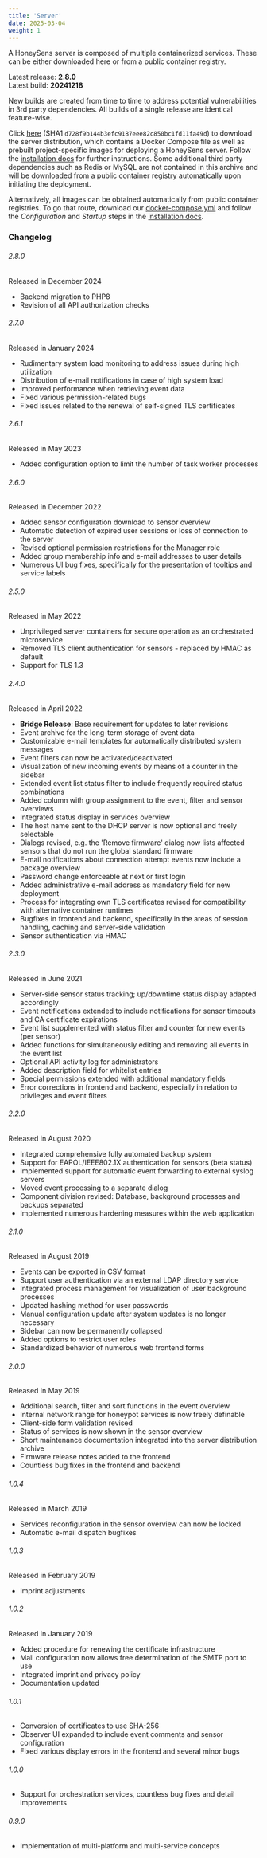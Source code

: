 ```yaml
---
title: 'Server'
date: 2025-03-04
weight: 1
---
```


A HoneySens server is composed of multiple containerized services. These can be either downloaded here or from a public container registry.

<!--more-->
Latest release: **2.8.0**  
Latest build: **20241218**

New builds are created from time to time to address potential vulnerabilities in 3rd party dependencies. All builds of a single release are identical feature-wise.

Click [here](/download/releases/HoneySens-Server-2.8.0-20241218.tar.gz) (SHA1 `d728f9b144b3efc9187eee82c850bc1fd11fa49d`) to download the server distribution, which contains a Docker Compose file as well as prebuilt project-specific images for deploying a HoneySens server. Follow the [installation docs](/docs/installation/) for further instructions. Some additional third party dependencies such as Redis or MySQL are not contained in this archive and will be downloaded from a public container registry automatically upon initiating the deployment.

Alternatively, all images can be obtained automatically from public container registries. To go that route, download our [docker-compose.yml](/download/releases/docker-compose.yml) and follow the *Configuration* and *Startup* steps in the [installation docs](/docs/installation/#configuration).

### Changelog
###### 2.8.0
Released in December 2024
* Backend migration to PHP8
* Revision of all API authorization checks

###### 2.7.0
Released in January 2024
* Rudimentary system load monitoring to address issues during high utilization
* Distribution of e-mail notifications in case of high system load
* Improved performance when retrieving event data
* Fixed various permission-related bugs
* Fixed issues related to the renewal of self-signed TLS certificates

###### 2.6.1
Released in May 2023
* Added configuration option to limit the number of task worker processes

###### 2.6.0
Released in December 2022
* Added sensor configuration download to sensor overview
* Automatic detection of expired user sessions or loss of connection to the server
* Revised optional permission restrictions for the Manager role
* Added group membership info and e-mail addresses to user details
* Numerous UI bug fixes, specifically for the presentation of tooltips and service labels

###### 2.5.0
Released in May 2022
* Unprivileged server containers for secure operation as an orchestrated microservice
* Removed TLS client authentication for sensors - replaced by HMAC as default
* Support for TLS 1.3

###### 2.4.0
Released in April 2022
* **Bridge Release**: Base requirement for updates to later revisions
* Event archive for the long-term storage of event data
* Customizable e-mail templates for automatically distributed system messages
* Event filters can now be activated/deactivated
* Visualization of new incoming events by means of a counter in the sidebar
* Extended event list status filter to include frequently required status combinations
* Added column with group assignment to the event, filter and sensor overviews
* Integrated status display in services overview
* The host name sent to the DHCP server is now optional and freely selectable
* Dialogs revised, e.g. the 'Remove firmware' dialog now lists affected sensors that do not run the global standard firmware
* E-mail notifications about connection attempt events now include a package overview
* Password change enforceable at next or first login
* Added administrative e-mail address as mandatory field for new deployment
* Process for integrating own TLS certificates revised for compatibility with alternative container runtimes
* Bugfixes in frontend and backend, specifically in the areas of session handling, caching and server-side validation
* Sensor authentication via HMAC

###### 2.3.0
Released in June 2021
* Server-side sensor status tracking; up/downtime status display adapted accordingly
* Event notifications extended to include notifications for sensor timeouts and CA certificate expirations
* Event list supplemented with status filter and counter for new events (per sensor)
* Added functions for simultaneously editing and removing all events in the event list
* Optional API activity log for administrators
* Added description field for whitelist entries
* Special permissions extended with additional mandatory fields
* Error corrections in frontend and backend, especially in relation to privileges and event filters

###### 2.2.0
Released in August 2020
* Integrated comprehensive fully automated backup system
* Support for EAPOL/IEEE802.1X authentication for sensors (beta status)
* Implemented support for automatic event forwarding to external syslog servers
* Moved event processing to a separate dialog
* Component division revised: Database, background processes and backups separated
* Implemented numerous hardening measures within the web application

###### 2.1.0
Released in August 2019
* Events can be exported in CSV format
* Support user authentication via an external LDAP directory service
* Integrated process management for visualization of user background processes
* Updated hashing method for user passwords
* Manual configuration update after system updates is no longer necessary
* Sidebar can now be permanently collapsed
* Added options to restrict user roles
* Standardized behavior of numerous web frontend forms

###### 2.0.0
Released in May 2019
* Additional search, filter and sort functions in the event overview
* Internal network range for honeypot services is now freely definable
* Client-side form validation revised
* Status of services is now shown in the sensor overview
* Short maintenance documentation integrated into the server distribution archive
* Firmware release notes added to the frontend
* Countless bug fixes in the frontend and backend

###### 1.0.4
Released in March 2019
* Services reconfiguration in the sensor overview can now be locked
* Automatic e-mail dispatch bugfixes

###### 1.0.3
Released in February 2019
* Imprint adjustments

###### 1.0.2
Released in January 2019
* Added procedure for renewing the certificate infrastructure
* Mail configuration now allows free determination of the SMTP port to use
* Integrated imprint and privacy policy
* Documentation updated

###### 1.0.1
* Conversion of certificates to use SHA-256
* Observer UI expanded to include event comments and sensor configuration
* Fixed various display errors in the frontend and several minor bugs

###### 1.0.0
* Support for orchestration services, countless bug fixes and detail improvements

###### 0.9.0
* Implementation of multi-platform and multi-service concepts
